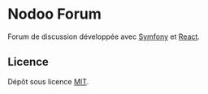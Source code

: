 # Nodoo Forum

Forum de discussion développée avec [Symfony]() et [React]().

## Licence

Dépôt sous licence [MIT](https://choosealicense.com/licenses/mit/).
